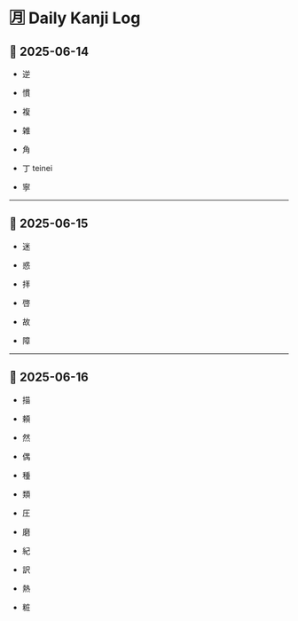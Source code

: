 # 🈷️ Daily Kanji Log

## 📅 2025-06-14

- 逆

- 慣

- 複
  
- 雑

- 角

- 丁   teinei

- 寧

---

## 📅 2025-06-15

- 迷
  
- 惑

- 拝

- 啓

- 故

- 障

---

## 📅 2025-06-16

- 描

- 頼

- 然

- 偶

- 種

- 類

- 圧

- 磨

- 紀

- 訳

- 熱

- 粧